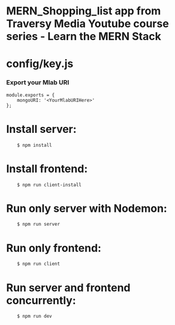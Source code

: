 # MERN_Shopping_list app from Traversy Media Youtube course series - Learn the MERN Stack

##

# config/key.js

### Export your Mlab URI

````
module.exports = {
    mongoURI: '<YourMlabURIHere>'
};
````

# Install server:

```
    $ npm install
```

# Install frontend:

```
    $ npm run client-install
```

# Run only server with Nodemon:

```
    $ npm run server
```

# Run only frontend:

```
    $ npm run client
```

# Run server and frontend concurrently:

```
    $ npm run dev
```

